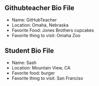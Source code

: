 ## Githubteacher Bio File 

- Name: GitHubTeacher
- Location: Omaha, Nebraska
- Favorite Food: Jones Brothers cupcakes
- Favorite thing to visit: Omaha Zoo


## Student Bio File 

- Name: Sash
- Location: Mountain View, CA
- Favorite food: burger
- Favorite thing to visit: San Franciso
